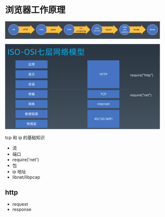 # 浏览器工作原理

![](imgs/2020-11-25-21-48-14.png)

![](imgs/2020-11-25-21-51-43.png)

tcp 和 ip 的基础知识

- 流
- 端口
- require('net')
- 包
- ip 地址
- libnet/libpcap

## http

- request
- response
